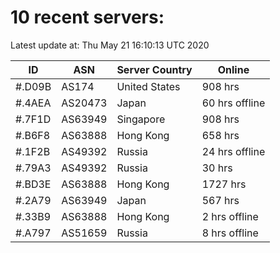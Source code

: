 # 10 recent servers:

Latest update at: Thu May 21 16:10:13 UTC 2020

| ID | ASN | Server Country | Online |
| -- | --- | -------------- | ------ |
| #.D09B | AS174 | United States | 908 hrs |
| #.4AEA | AS20473 | Japan | 60 hrs offline |
| #.7F1D | AS63949 | Singapore | 908 hrs |
| #.B6F8 | AS63888 | Hong Kong | 658 hrs |
| #.1F2B | AS49392 | Russia | 24 hrs offline |
| #.79A3 | AS49392 | Russia | 30 hrs |
| #.BD3E | AS63888 | Hong Kong | 1727 hrs |
| #.2A79 | AS63949 | Japan | 567 hrs |
| #.33B9 | AS63888 | Hong Kong | 2 hrs offline |
| #.A797 | AS51659 | Russia | 8 hrs offline |

